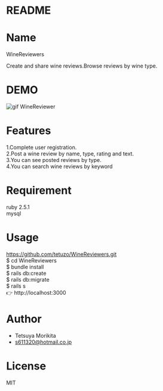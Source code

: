 # README
# Name

WineReviewers

Create and share wine reviews.Browse reviews by wine type.

# DEMO

![gif WineReviewer](https://user-images.githubusercontent.com/60342618/87019899-22f47c00-c20e-11ea-9166-55a11f6ca449.gif)


# Features

1.Complete user registration.<br>
2.Post a wine review by name, type, rating and text.<br>
3.You can see posted reviews by type.<br>
4.You can search wine reviews by keyword<br>

# Requirement

ruby 2.5.1<br>
mysql

# Usage

https://github.com/tetuzo/WineReviewers.git<br>
$ cd WineReviewers<br>
$ bundle install<br>
$ rails db:create<br>
$ rails db:migrate<br>
$ rails s<br>
👉 http://localhost:3000

# Author

* Tetsuya Morikita
* s611320@hotmail.co.jp

# License

MIT
